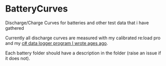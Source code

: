 # BatteryCurves
Discharge/Charge Curves for batteries and other test data that i have gathered

Currently all discharge curves are measured with my calibrated re:load pro and my [c# data logger program I wrote ages ago](https://github.com/Ralim/Battery-Capacity-Tester).

Each battery folder should have a description in the folder (raise an issue if it does not).
